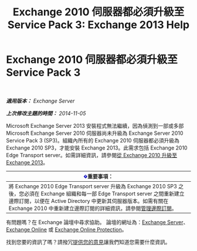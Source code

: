 ﻿---
title: 'Exchange 2010 伺服器都必須升級至 Service Pack 3: Exchange 2013 Help'
TOCTitle: Exchange 2010 伺服器都必須升級至 Service Pack 3
ms:assetid: b4f74863-1567-4d6d-ae21-b0af495a1d82
ms:mtpsurl: https://technet.microsoft.com/zh-tw/library/ms.exch.setupreadiness.e15e14coexistenceminversionrequirement(v=EXCHG.150)
ms:contentKeyID: 50474026
ms.date: 05/21/2018
mtps_version: v=EXCHG.150
ms.translationtype: MT
---

# Exchange 2010 伺服器都必須升級至 Service Pack 3

 

_**適用版本：** Exchange Server_

_**上次修改主題的時間：** 2014-11-05_

Microsoft Exchange Server 2013 安裝程式無法繼續，因為偵測到一部或多部 Microsoft Exchange Server 2010 伺服器尚未升級為 Exchange Server 2010 Service Pack 3 (SP3)。組織內所有的 Exchange 2010 伺服器都必須升級為 Exchange 2010 SP3，才能安裝 Exchange 2013。此需求包括 Exchange 2010 Edge Transport server。如需詳細資訊，請參閱[從 Exchange 2010 升級至 Exchange 2013](upgrade-from-exchange-2010-to-exchange-2013-exchange-2013-help.md)。

<table>
<thead>
<tr class="header">
<th><img src="images/Bb124558.important(EXCHG.150).gif" title="重要事項" alt="重要事項" />重要事項：</th>
</tr>
</thead>
<tbody>
<tr class="odd">
<td>將 Exchange 2010 Edge Transport server 升級為 Exchange 2010 SP3 之後，您必須在 Exchange 組織和每一部 Edge Transport server 之間重新建立邊際訂閱，以便在 Active Directory 中更新其伺服器版本。如需有關在 Exchange 2010 中重新建立邊際訂閱的詳細資訊，請參閱<a href="https://go.microsoft.com/fwlink/p/?linkid=269724">管理邊際訂閱</a>。</td>
</tr>
</tbody>
</table>


有問題嗎？在 Exchange 論壇中尋求協助。 論壇的網址為：[Exchange Server](https://go.microsoft.com/fwlink/p/?linkid=60612)、 [Exchange Online](https://go.microsoft.com/fwlink/p/?linkid=267542) 或 [Exchange Online Protection](https://go.microsoft.com/fwlink/p/?linkid=285351)。

找到您要的資訊了嗎？請撥冗[提供您的意見](mailto:exsetuphelpfeedback@microsoft.com?subject=exchange%202013%20setup%20help%20feedbac)讓我們知道您需要什麼資訊。

